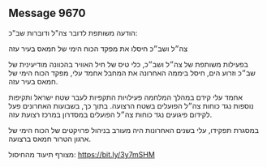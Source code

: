 ## Message 9670

הודעה משותפת לדובר צה"ל ודוברות שב"כ:

צה״ל ושב״כ חיסלו את מפקד הכוח הימי של חמאס בעיר עזה 

בפעילות משותפת של צה״ל ושב״כ, כלי טיס של חיל האוויר בהכוונה מודיעינית של שב״כ וזרוע הים, חיסל ביממה האחרונה את המחבל אחמד עלי, מפקד הכוח הימי של חמאס בעיר עזה.

אחמד עלי קידם במהלך המלחמה פעילויות התקפיות לעבר שטח ישראל ותקיפות נוספות נגד כוחות צה״ל הפועלים בשטח הרצועה. בתוך כך, בשבועות האחרונים פעל לקידום פיגועים נגד כוחות צה״ל הפועלים במסדרון במרכז רצועת עזה.

במסגרת תפקידו, עלי בשנים האחרונות היה מעורב בניהול פרויקטים של הכוח הימי של ארגון הטרור חמאס ברצועה. 

מצורף תיעוד מהחיסול: https://bit.ly/3y7mSHM

